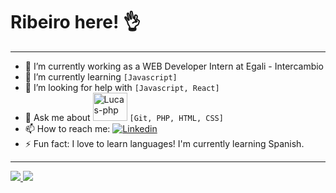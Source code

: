 # Ribeiro here! 👌
---

- 🔭 I’m currently working as a WEB Developer Intern at Egali - Intercambio
- 🌱 I’m currently learning `[Javascript]`
- 🤔 I’m looking for help with `[Javascript, React]` 
- 💬 Ask me about <img alt='Lucas-php' height='45' width='55' src="https://img.shields.io/badge/PHP-777BB4?style=for-the-badge&logo=php&logoColor=white" target='_blank'/> `[Git, PHP, HTML, CSS]`
- 📫 How to reach me: [![Linkedin](https://img.shields.io/badge/-LinkedIn-060606?style=flat&labelColor=0D0D0D&logo=Linkedin&Color=white)](https://www.linkedin.com/in/lucas-ribeiro-developer/)
- ⚡ Fun fact: I love to learn languages! I'm currently learning Spanish.

<hr size='1'>

<div>
  <a href='https://www.linkedin.com/in/lucas-ribeiro-developer/' target='_blank'>
    <img src='https://img.shields.io/badge/LinkedIn-0077B5?style=for-the-badge&logo=linkedin&logoColor=white' target='_blank'>
  </a>
  <a href='mailto:lucasribeiro1024b@gmail.com' target='_blank'>
    <img src='https://img.shields.io/badge/Gmail-D14836?style=for-the-badge&logo=gmail&logoColor=white' target='_blank'>
  </a>
</div>
